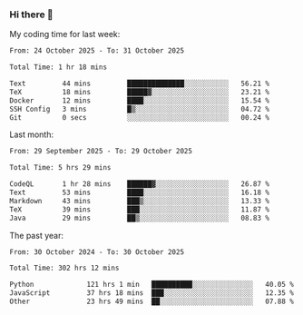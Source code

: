 ### Hi there 👋

My coding time for last week:

<!--START_SECTION:week-->

```txt
From: 24 October 2025 - To: 31 October 2025

Total Time: 1 hr 18 mins

Text         44 mins         ██████████████░░░░░░░░░░░   56.21 %
TeX          18 mins         █████▓░░░░░░░░░░░░░░░░░░░   23.21 %
Docker       12 mins         ████░░░░░░░░░░░░░░░░░░░░░   15.54 %
SSH Config   3 mins          █▒░░░░░░░░░░░░░░░░░░░░░░░   04.72 %
Git          0 secs          ░░░░░░░░░░░░░░░░░░░░░░░░░   00.24 %
```

<!--END_SECTION:week-->

Last month:

<!--START_SECTION:month-->

```txt
From: 29 September 2025 - To: 29 October 2025

Total Time: 5 hrs 29 mins

CodeQL       1 hr 28 mins    ██████▓░░░░░░░░░░░░░░░░░░   26.87 %
Text         53 mins         ████░░░░░░░░░░░░░░░░░░░░░   16.18 %
Markdown     43 mins         ███▒░░░░░░░░░░░░░░░░░░░░░   13.33 %
TeX          39 mins         ███░░░░░░░░░░░░░░░░░░░░░░   11.87 %
Java         29 mins         ██▒░░░░░░░░░░░░░░░░░░░░░░   08.83 %
```

<!--END_SECTION:month-->

The past year:

<!--START_SECTION:year-->

```txt
From: 30 October 2024 - To: 30 October 2025

Total Time: 302 hrs 12 mins

Python             121 hrs 1 min   ██████████░░░░░░░░░░░░░░░   40.05 %
JavaScript         37 hrs 18 mins  ███░░░░░░░░░░░░░░░░░░░░░░   12.35 %
Other              23 hrs 49 mins  ██░░░░░░░░░░░░░░░░░░░░░░░   07.88 %
```

<!--END_SECTION:year-->
